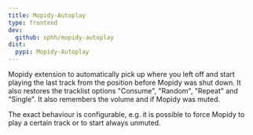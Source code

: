 ```yaml
---
title: Mopidy-Autoplay
type: frontend
dev:
  github: sphh/mopidy-autoplay
dist:
  pypi: Mopidy-Autoplay
---
```


Mopidy extension to automatically pick up where you left off and start playing
the last track from the position before Mopidy was shut down. It also restores
the tracklist options "Consume", "Random", "Repeat" and "Single". It also
remembers the volume and if Mopidy was muted.

The exact behaviour is configurable, e.g. it is possible to force Mopidy to
play a certain track or to start always unmuted.
